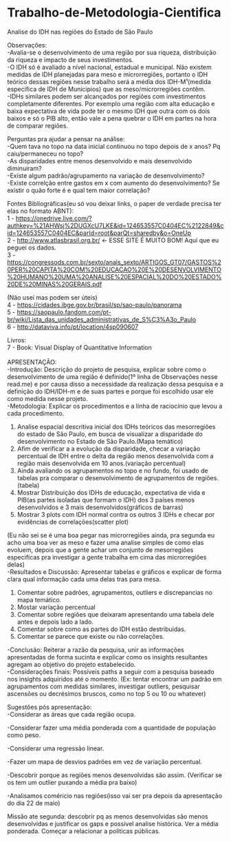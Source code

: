 # Trabalho-de-Metodologia-Cientifica
Analise do IDH nas regiões do Estado de São Paulo

Observações:<br /> 
-Avalia-se o desenvolvimento de uma região por sua riqueza, distribuição da riqueza e impacto de seus investimentos.<br /> 
-O IDH só é avaliado a nível nacional, estadual e municipal. Não existem medidas de IDH planejadas para meso e microrregiões, portanto o IDH teórico dessas regiões nesse trabalho será a média dos IDH-M¹(medida específica de IDH de Municipios) que as meso/microrregiões contêm.<br /> 
-IDHs similares podem ser alcançados por regiões com investimentos completamente diferentes. Por exemplo uma região com alta educação e baixa expectativa de vida pode ter o mesmo IDH que outra com os dois baixos e só o PIB alto, então vale a pena quebrar o IDH em partes na hora de comparar regiões. <br /> 

Perguntas pra ajudar a pensar na análise:<br /> 
-Quem tava no topo na data inicial continuou no topo depois de x anos? Pq caiu/permaneceu no topo?<br /> 
-As disparidades entre menos desenvolvido e mais desenvolvido diminuiram?<br /> 
-Existe algum padrão/agrupamento na variação de desenvolvimento?<br /> 
-Existe correlção entre gastos em x com aumento do desenvolvimento? Se existir o quão forte é e qual tem maior correlação?<br /> 

Fontes Bibliográficas(eu só vou deixar links, o paper de verdade precisa ter elas no formato ABNT):<br /> 
1 - https://onedrive.live.com/?authkey=%21AHWsj%2DUGXcU7LKE&id=124653557C0404EC%2122849&cid=124653557C0404EC&parId=root&parQt=sharedby&o=OneUp <br /> 
2 - http://www.atlasbrasil.org.br/ <- ESSE SITE É MUITO BOM! Aqui que eu peguei os dados.<br /> 
3 -https://congressods.com.br/sexto/anais_sexto/ARTIGOS_GT07/GASTOS%20PER%20CAPITA%20COM%20EDUCACAO%20E%20DESENVOLVIMENTO%20HUMANO%20UMA%20ANALISE%20ESPACIAL%20DO%20ESTADO%20DE%20MINAS%20GERAIS.pdf <br /> 

(Não usei mas podem ser úteis)<br /> 
4 - https://cidades.ibge.gov.br/brasil/sp/sao-paulo/panorama <br /> 
5 - https://saopaulo.fandom.com/pt-br/wiki/Lista_das_unidades_administrativas_de_S%C3%A3o_Paulo <br /> 
6 - http://dataviva.info/pt/location/4sp090607 <br /> 

Livros:<br /> 
7 - Book: Visual Display of Quantitative Information<br /> 
<br /> 
APRESENTAÇÃO:<br /> 
-Introdução: Descrição do projeto de pesquisa, explicar sobre como o desenvolvimento de uma região é definido(1º linha de Observações nesse read.me) e por causa disso a necessidade da realização dessa pesquisa e a definição do IDH/IDH-m e de suas partes e porque foi escolhido usar ele como medida nesse projeto.<br /> 
-Metodologia: Explicar os procedimentos e a linha de raciocínio que levou a cada procedimento.<br /> 
  1. Analise espacial descritiva inicial dos IDHs teóricos das mesorregiões do estado de São Paulo, em busca de visualizar a disparidade do desenvolvimento no Estado de São Paulo.(Mapa temático)<br />  
  2. Afim de verificar a a evolução da disparidade, checar a variação percentual de IDH entre o delta da região menos desenvolvida com a região mais desenvolvida em 10 anos.(variação percentual)<br /> 
  3. Ainda avaliando os agrupamentos no topo e no fundo, foi usado de tabelas pra comparar o desenvolvimento de agrupamentos de regiões.(tabela)<br /> 
  4. Mostrar Distribuição dos IDHs de educação, expectativa de vida e PIB(as partes isoladas que formam o IDH) dos 3 países menos desenvolvidos e 3 mais desenvolvidos(gráficos de barras)<br /> 
  5. Mostrar 3 plots com IDH normal contra os outros 3 IDHs e checar por evidências de correlações(scatter plot)<br /> 

(Eu não sei se é uma boa pegar nas microrregiões ainda, pra segunda eu acho uma boa ver as meso e fazer uma analise simples de como elas evoluem, depois que a gente achar um conjunto de mesorregiões especificas pra investigar a gente trabalha em cima das microrregiões delas)<br /> 
-Resultados e Discussão: Apresentar tabelas e gráficos e explicar de forma clara qual informação cada uma delas tras para mesa.<br /> 
  1. Comentar sobre padrões, agrupamentos, outliers e discrepancias no mapa temático.<br /> 
  2. Mostar variação percentual<br /> 
  3. Comentar sobre regiões que deixaram apresentando uma tabela dele antes e depois lado a lado.<br /> 
  4. Comentar sobre como as partes do IDH estão destribuidas.<br /> 
  5. Comentar se parece que existe ou não correlações.<br />

-Conclusão: Reiterar a razão da pesquisa, unir as informações apresentadas de forma sucinta e explicar como os insights resultantes agregam ao objetivo do projeto estabelecido.<br /> 
-Considerações finais: Possíveis paths a seguir com a pesquisa baseado nos insights adquiridos até o momento. (Ex: tentar encontrar um padrão em agrupamentos com medidas similares, investigar outliers, pesquisar ascensões ou decrésimos bruscos, como no top 5 ou 10 ou whatever)<br /> 

Sugestões pós apresentação:<br />
-Considerar as áreas que cada região ocupa.<br /> 

-Considerar fazer uma média ponderada com a quantidade de população como peso.<br /> 

-Considerar uma regressão linear.<br /> 

-Fazer um mapa de desvios padrões em vez de variação percentual.<br /> 

-Descobrir porque as regiões menos desenvolvidas são assim. (Verificar se os tem um outlier puxando a média pra baixo)<br /> 

-Analisamos coméricio nas regiões(isso vai ser pra depois da apresentação do dia 22 de maio)

Missão ate segunda: descobrir pq as menos desenvolvidas são menos desenvolvidas e justificar os gaps e possivel analise histórica. Ver a média ponderada. Começar a relacionar a politicas públicas.